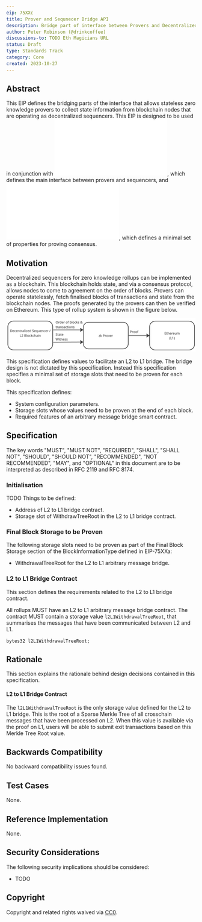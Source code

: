 ```yaml
---
eip: 75XXc
title: Prover and Sequnecer Bridge API
description: Bridge part of interface between Provers and Decentralized Sequencer Blockchain Clients
author: Peter Robinson (@drinkcoffee)
discussions-to: TODO Eth Magicians URL
status: Draft
type: Standards Track
category: Core
created: 2023-10-27
---
```



## Abstract

This EIP defines the bridging parts of the interface that allows stateless zero knowledge provers to collect state information from blockchain nodes that are operating as decentralized sequencers. This EIP is designed to be used in conjunction with ![EIP-75XXa](../EIP-75XXa.md), which defines the main interface between provers and sequencers, and ![EIP-75XXb](../EIP-75XXb.md), which defines a minimal set of properties for proving consensus.


## Motivation

Decentralized sequencers for zero knowledge rollups can be implemented as a blockchain. This blockchain holds state, and via a consensus protocol, allows nodes to come to agreement on the order of blocks. Provers can operate statelessly, fetch finalised blocks of transactions and state from the blockchain nodes. The proofs generated by the provers can then be verified on Ethereum. This type of rollup system is shown in the figure below.

![Decentralized Sequencer Architecture](../assets/eip-75XX/architecture.png)

This specification defines values to facilitate an L2 to L1 bridge. The bridge design is not dictated by this specification. Instead this specification specifies a minimal set of storage slots that need to be proven for each block. 

This specification defines:

* System configuration parameters.
* Storage slots whose values need to be proven at the end of each block.
* Required features of an arbitrary message bridge smart contract.




## Specification

The key words "MUST", "MUST NOT", "REQUIRED", "SHALL", "SHALL NOT", "SHOULD", "SHOULD NOT", "RECOMMENDED", "NOT RECOMMENDED", "MAY", and "OPTIONAL" in this document are to be interpreted as described in RFC 2119 and RFC 8174.

### Initialisation

TODO Things to be defined:

* Address of L2 to L1 bridge contract.
* Storage slot of WithdrawTreeRoot in the L2 to L1 bridge contract.


### Final Block Storage to be Proven

The following storage slots need to be proven as part of the Final Block Storage section of the BlockInformationType defined in EIP-75XXa:

* WithdrawalTreeRoot for the L2 to L1 arbitrary message bridge.


### L2 to L1 Bridge Contract

This section defines the requirements related to the L2 to L1 bridge contract.

All rollups MUST have an L2 to L1 arbitrary message bridge contract. The contract MUST contain a storage value ```l2L1WithdrawalTreeRoot```, that summarises the messages that have been communicated between L2 and L1.

```solidity
bytes32 l2L1WithdrawalTreeRoot;
```

## Rationale

This section explains the rationale behind design decisions contained in this specification.

#### L2 to L1 Bridge Contract

The ```l2L1WithdrawalTreeRoot``` is the only storage value defined for the L2 to L1 bridge. This is the root of a Sparse Merkle Tree of all crosschain messages that have been processed on L2. When this value is available via the proof on L1, users will be able to submit exit transactions based on this Merkle Tree Root value. 


## Backwards Compatibility

No backward compatibility issues found.

## Test Cases

None.

## Reference Implementation

None.


## Security Considerations

The following security implications should be considered:

* TODO

## Copyright

Copyright and related rights waived via [CC0](../LICENSE.md).
